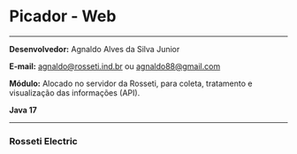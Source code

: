 # Picador - Web

---------------

**Desenvolvedor:** Agnaldo Alves da Silva Junior

**E-mail:** agnaldo@rosseti.ind.br ou agnaldo88@gmail.com

**Módulo:** Alocado no servidor da Rosseti, para coleta, tratamento e visualização das informações (API).

**Java 17**

-----------------------

### Rosseti Electric

